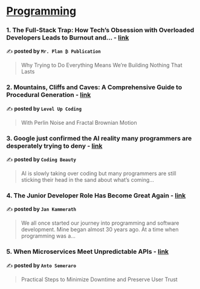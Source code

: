 
<h1><a href=https://medium.com/tag/programming/recommended target="_blank" rel="noopener noreferrer">Programming</a></h1>
<h3>1. The Full-Stack Trap: How Tech’s Obsession with Overloaded Developers Leads to Burnout and… - <a href="https://medium.com/mr-plan-publication/the-full-stack-trap-how-techs-obsession-with-overloaded-developers-leads-to-burnout-and-ff609b19b13a" target="_blank" rel="noopener noreferrer">link</a></h3>

✍️ **posted by `Mr. Plan ₿ Publication`**

<blockquote>Why Trying to Do Everything Means We’re Building Nothing That Lasts</blockquote>

<h3>2. Mountains, Cliffs and Caves: A Comprehensive Guide to Procedural Generation - <a href="https://medium.com/gitconnected/mountains-cliffs-and-caves-a-comprehensive-guide-to-procedural-generation-2b5487220902" target="_blank" rel="noopener noreferrer">link</a></h3>

✍️ **posted by `Level Up Coding`**

<blockquote>With Perlin Noise and Fractal Brownian Motion</blockquote>

<h3>3. Google just confirmed the AI reality many programmers are desperately trying to deny - <a href="https://medium.com/coding-beauty/ai-writes-google-codebase-00e6ad35ac7c" target="_blank" rel="noopener noreferrer">link</a></h3>

✍️ **posted by `Coding Beauty`**

<blockquote>AI is slowly taking over coding but many programmers are still sticking their head in the sand about what’s coming…</blockquote>

<h3>4. The Junior Developer Role Has Become Great Again - <a href="https://medium.com/@jankammerath/the-junior-developer-role-has-become-great-again-85e47b7bcbde" target="_blank" rel="noopener noreferrer">link</a></h3>

✍️ **posted by `Jan Kammerath`**

<blockquote>We all once started our journey into programming and software development. Mine began almost 30 years ago. At a time when programming was a…</blockquote>

<h3>5. When Microservices Meet Unpredictable APIs - <a href="https://medium.com/@antonellosemeraro/when-microservices-meet-unpredictable-apis-82a603f6cb8b" target="_blank" rel="noopener noreferrer">link</a></h3>

✍️ **posted by `Anto Semeraro`**

<blockquote>Practical Steps to Minimize Downtime and Preserve User Trust</blockquote>

